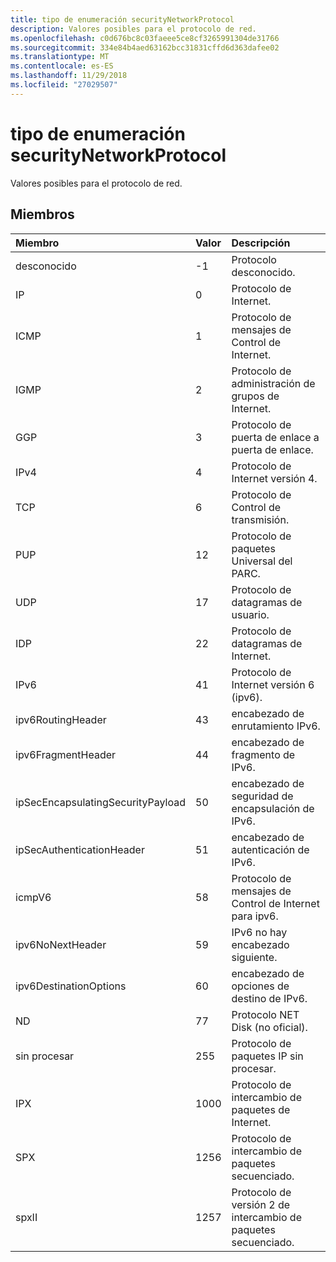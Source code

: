```yaml
---
title: tipo de enumeración securityNetworkProtocol
description: Valores posibles para el protocolo de red.
ms.openlocfilehash: c0d676bc8c03faeee5ce8cf3265991304de31766
ms.sourcegitcommit: 334e84b4aed63162bcc31831cffd6d363dafee02
ms.translationtype: MT
ms.contentlocale: es-ES
ms.lasthandoff: 11/29/2018
ms.locfileid: "27029507"
---
```

# <a name="securitynetworkprotocol-enum-type"></a>tipo de enumeración securityNetworkProtocol

Valores posibles para el protocolo de red.

## <a name="members"></a>Miembros

|Miembro	|Valor|Descripción|
|:---|:---|:---|
|desconocido|-1|Protocolo desconocido.|
|IP|0|Protocolo de Internet.|
|ICMP|1| Protocolo de mensajes de Control de Internet.|
|IGMP|2| Protocolo de administración de grupos de Internet.|
|GGP|3| Protocolo de puerta de enlace a puerta de enlace.|
|IPv4|4| Protocolo de Internet versión 4.|
|TCP|6| Protocolo de Control de transmisión.|
|PUP|12| Protocolo de paquetes Universal del PARC.|
|UDP|17| Protocolo de datagramas de usuario.|
|IDP|22| Protocolo de datagramas de Internet.|
|IPv6|41| Protocolo de Internet versión 6 (ipv6).|
|ipv6RoutingHeader|43| encabezado de enrutamiento IPv6.|
|ipv6FragmentHeader|44| encabezado de fragmento de IPv6.|
|ipSecEncapsulatingSecurityPayload|50| encabezado de seguridad de encapsulación de IPv6.|
|ipSecAuthenticationHeader|51| encabezado de autenticación de IPv6.|
|icmpV6|58| Protocolo de mensajes de Control de Internet para ipv6.|
|ipv6NoNextHeader|59| IPv6 no hay encabezado siguiente.|
|ipv6DestinationOptions|60| encabezado de opciones de destino de IPv6.|
|ND|77| Protocolo NET Disk (no oficial).|
|sin procesar|255| Protocolo de paquetes IP sin procesar.|
|IPX|1000| Protocolo de intercambio de paquetes de Internet.|
|SPX|1256| Protocolo de intercambio de paquetes secuenciado.|
|spxII|1257| Protocolo de versión 2 de intercambio de paquetes secuenciado.|